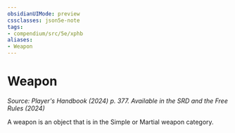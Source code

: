 ```yaml
---
obsidianUIMode: preview
cssclasses: json5e-note
tags:
- compendium/src/5e/xphb
aliases:
- Weapon
---
```

# Weapon
*Source: Player's Handbook (2024) p. 377. Available in the <span title='Systems Reference Document (5.2)'>SRD</span> and the Free Rules (2024)* 

A weapon is an object that is in the Simple or Martial weapon category.